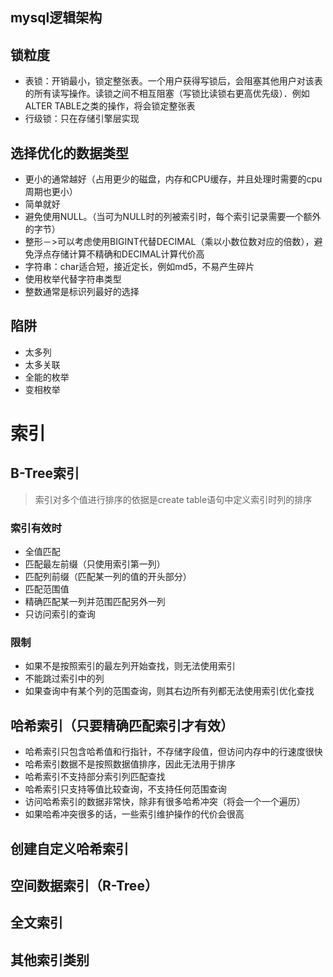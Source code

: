 ## mysql逻辑架构

## 锁粒度

* 表锁：开销最小，锁定整张表。一个用户获得写锁后，会阻塞其他用户对该表的所有读写操作。读锁之间不相互阻塞（写锁比读锁右更高优先级）．例如ALTER TABLE之类的操作，将会锁定整张表
* 行级锁：只在存储引擎层实现

## 选择优化的数据类型

* 更小的通常越好（占用更少的磁盘，内存和CPU缓存，并且处理时需要的cpu周期也更小）
* 简单就好
* 避免使用NULL。（当可为NULL时的列被索引时，每个索引记录需要一个额外的字节）
* 整形－>可以考虑使用BIGINT代替DECIMAL（乘以小数位数对应的倍数），避免浮点存储计算不精确和DECIMAL计算代价高
* 字符串：char适合短，接近定长，例如md5，不易产生碎片
* 使用枚举代替字符串类型
* 整数通常是标识列最好的选择

## 陷阱

* 太多列
* 太多关联
* 全能的枚举
* 变相枚举

# 索引

## B-Tree索引
> 索引对多个值进行排序的依据是create table语句中定义索引时列的排序
### 索引有效时
* 全值匹配
* 匹配最左前缀（只使用索引第一列）
* 匹配列前缀（匹配某一列的值的开头部分）
* 匹配范围值
* 精确匹配某一列并范围匹配另外一列
* 只访问索引的查询
### 限制
* 如果不是按照索引的最左列开始查找，则无法使用索引
* 不能跳过索引中的列
* 如果查询中有某个列的范围查询，则其右边所有列都无法使用索引优化查找

## 哈希索引（只要精确匹配索引才有效）
* 哈希索引只包含哈希值和行指针，不存储字段值，但访问内存中的行速度很快
* 哈希索引数据不是按照数据值排序，因此无法用于排序
* 哈希索引不支持部分索引列匹配查找
* 哈希索引只支持等值比较查询，不支持任何范围查询
* 访问哈希索引的数据非常快，除非有很多哈希冲突（将会一个一个遍历）
* 如果哈希冲突很多的话，一些索引维护操作的代价会很高

## 创建自定义哈希索引

## 空间数据索引（R-Tree）

## 全文索引

## 其他索引类别

